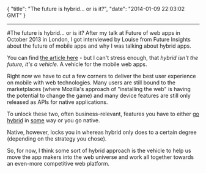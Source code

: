 {
  "title": "The future is hybrid... or is it?",
  "date": "2014-01-09 22:03:02 GMT"
}

---

#The future is hybrid... or is it?
After my talk at Future of web apps in October 2013 in London, I got interviewed by Louise from Future Insights about the future of mobile apps and why I was talking about hybrid apps.

You can find [the article here](http://www.futureinsights.com/home/firefox-os-and-the-future-of-hybrid-apps.html) - but I can't stress enough, that *hybrid isn't the future, it's a vehicle*. A vehicle for the mobile web apps.

Right now we have to cut a few corners to deliver the best user experience on mobile with web technologies. Many users are still bound to the marketplaces (where Mozilla's approach of "installing the web" is having the potential to change the game) and many device features are still only released as APIs for native applications.

To unlock these two, often business-relevant, features you have to either [go hybrid](http://www.adobe.com/inspire/2013/11/web-designers-phonegap.html) in [some](http://mobile.smashingmagazine.com/2013/10/17/best-of-both-worlds-mixing-html5-native-code/) way or you go native.

Native, however, locks you in whereas hybrid only does to a certain degree (depending on the strategy you chose).

So, for now, I think some sort of hybrid approach is the vehicle to help us move the app makers into the web universe and work all together towards an even-more competitive web platform.